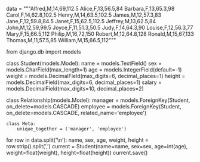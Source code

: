 data = """Alfred,M,14,69,112.5
Alice,F,13,56.5,84
Barbara,F,13,65.3,98
Carol,F,14,62.8,102.5
Henry,M,14,63.5,102.5
James,M,12,57.3,83
Jane,F,12,59.8,84.5
Janet,F,15,62.5,112.5
Jeffrey,M,13,62.5,84
John,M,12,59,99.5
Joyce,F,11,51.3,50.5
Judy,F,14,64.3,90
Louise,F,12,56.3,77
Mary,F,15,66.5,112
Philip,M,16,72,150
Robert,M,12,64.8,128
Ronald,M,15,67,133
Thomas,M,11,57.5,85
William,M,15,66.5,112"""


from django.db import models

class Student(models.Model):
    name = models.TextField()
    sex = models.CharField(max_length=1)
    age = models.IntegerField(default=-1)
    weight = models.DecimalField(max_digits=6, decimal_places=1)
    height = models.DecimalField(max_digits=6, decimal_places=1)
    salary = models.DecimalField(max_digits=10, decimal_places=2)

class Relationship(models.Model):
    manager = models.ForeignKey(Student, on_delete=models.CASCADE)
    employee = models.ForeignKey(Student, on_delete=models.CASCADE, related_name='employee')

    class Meta:
        unique_together = ('manager', 'employee')

for row in data.split('\n'):
    name, sex, age, weight, height = row.strip().split(',')
    current = Student(name=name, sex=sex, age=int(age), weight=float(weight), height=float(height))
    current.save()
